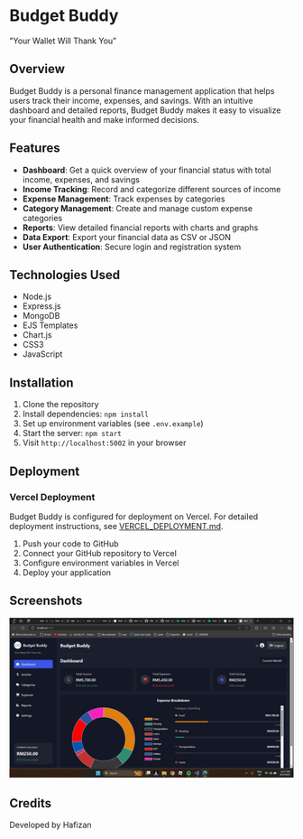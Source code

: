 # Budget Buddy

"Your Wallet Will Thank You"

## Overview

Budget Buddy is a personal finance management application that helps users track their income, expenses, and savings. With an intuitive dashboard and detailed reports, Budget Buddy makes it easy to visualize your financial health and make informed decisions.

## Features

- **Dashboard**: Get a quick overview of your financial status with total income, expenses, and savings
- **Income Tracking**: Record and categorize different sources of income
- **Expense Management**: Track expenses by categories
- **Category Management**: Create and manage custom expense categories
- **Reports**: View detailed financial reports with charts and graphs
- **Data Export**: Export your financial data as CSV or JSON
- **User Authentication**: Secure login and registration system

## Technologies Used

- Node.js
- Express.js
- MongoDB
- EJS Templates
- Chart.js
- CSS3
- JavaScript

## Installation

1. Clone the repository
2. Install dependencies: `npm install`
3. Set up environment variables (see `.env.example`)
4. Start the server: `npm start`
5. Visit `http://localhost:5002` in your browser

## Deployment

### Vercel Deployment

Budget Buddy is configured for deployment on Vercel. For detailed deployment instructions, see [VERCEL_DEPLOYMENT.md](VERCEL_DEPLOYMENT.md).

1. Push your code to GitHub
2. Connect your GitHub repository to Vercel
3. Configure environment variables in Vercel
4. Deploy your application

## Screenshots

![Dashboard](public/images/screenshots/dashboard.png)

## Credits

Developed by Hafizan
